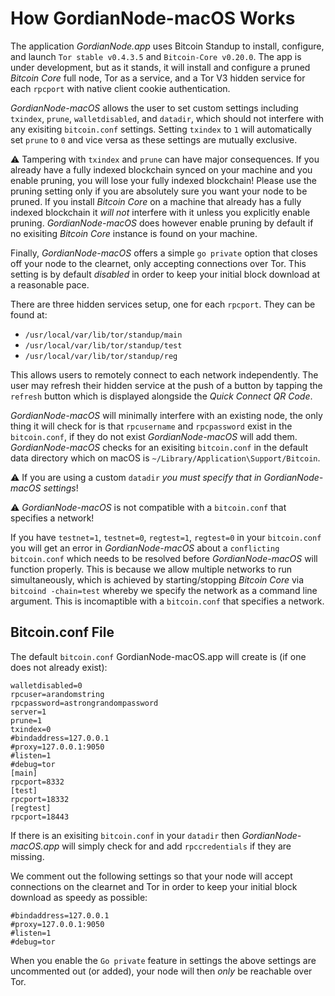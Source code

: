 # How GordianNode-macOS Works

The application *GordianNode.app* uses Bitcoin Standup to install, configure, and launch `Tor stable v0.4.3.5` and `Bitcoin-Core v0.20.0`. The app is under development, but as it stands, it will install and configure a pruned *Bitcoin Core* full node, Tor as a service, and a Tor V3 hidden service for each  `rpcport` with native client cookie authentication. 

*GordianNode-macOS* allows the user to set custom settings including `txindex`, `prune`, `walletdisabled`, and `datadir`, which should not interfere with any exisiting `bitcoin.conf` settings. Setting `txindex` to `1` will automatically set `prune` to `0` and vice versa as these settings are mutually exclusive.

⚠️ Tampering with `txindex` and `prune` can have major consequences. If you already have a fully indexed blockchain synced on your machine and you enable pruning, you will lose your fully indexed blockchain! Please use the pruning setting only if you are absolutely sure you want your node to be pruned. If you install *Bitcoin Core* on a machine that already has a fully indexed blockchain it *will not* interfere with it unless you explicitly enable pruning. *GordianNode-macOS* does however enable pruning by default if no exisiting *Bitcoin Core* instance is found on your machine.

Finally, *GordianNode-macOS* offers a simple `go private` option that closes off your node to the clearnet, only accepting connections over Tor. This setting is by default *disabled* in order to keep your initial block download at a reasonable pace.

There are three hidden services setup, one for each `rpcport`. They can be found at:

- `/usr/local/var/lib/tor/standup/main`
- `/usr/local/var/lib/tor/standup/test`
- `/usr/local/var/lib/tor/standup/reg`

This allows users to remotely connect to each network independently. The user may refresh their hidden service at the push of a button by tapping the `refresh` button which is displayed alongside the *Quick Connect QR Code*.

*GordianNode-macOS* will minimally interfere with an existing node, the only thing it will check for is that `rpcusername` and `rpcpassword` exist in the `bitcoin.conf`, if they do not exist *GordianNode-macOS* will add them. *GordianNode-macOS* checks for an exisiting `bitcoin.conf` in the default data directory which on macOS is `~/Library/Application\Support/Bitcoin`.

⚠️ If you are using a custom `datadir` *you must specify that in GordianNode-macOS settings*!

⚠️ *GordianNode-macOS* is not compatible with a `bitcoin.conf` that specifies a network! 

If you have `testnet=1`, `testnet=0`, `regtest=1`, `regtest=0` in your `bitcoin.conf` you will get an error in *GordianNode-macOS* about a `conflicting bitcoin.conf` which needs to be resolved before *GordianNode-macOS* will function properly. This is because we allow multiple networks to run simultaneously, which is achieved by starting/stopping *Bitcoin Core* via `bitcoind -chain=test` whereby we specify the network as a command line argument. This is incomaptible with a `bitcoin.conf` that specifies a network. 


## Bitcoin.conf File

The default `bitcoin.conf` GordianNode-macOS.app will create is (if one does not already exist):

```
walletdisabled=0
rpcuser=arandomstring
rpcpassword=astrongrandompassword
server=1
prune=1
txindex=0
#bindaddress=127.0.0.1
#proxy=127.0.0.1:9050
#listen=1
#debug=tor
[main]
rpcport=8332
[test]
rpcport=18332
[regtest]
rpcport=18443
```

If there is an exisiting `bitcoin.conf` in your `datadir` then *GordianNode-macOS.app* will simply check for and add `rpccredentials` if they are missing. 

We comment out the following settings so that your node will accept connections on the clearnet and Tor in order to keep your initial block download as speedy as possible:
```
#bindaddress=127.0.0.1
#proxy=127.0.0.1:9050
#listen=1
#debug=tor
```

When you enable the `Go private` feature in settings the above settings are uncommented out (or added), your node will then *only* be reachable over Tor.
